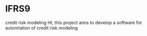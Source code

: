 # IFRS9
credit risk modeling 
HI, this project aims to develop a software for automtation of credit risk modeling

